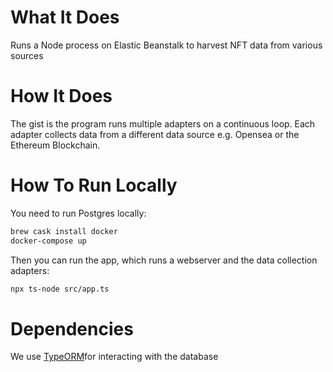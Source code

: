 # What It Does
Runs a Node process on Elastic Beanstalk to harvest NFT data from various sources

# How It Does
The gist is the program runs multiple adapters on a continuous loop. Each adapter collects data from a different data source e.g. Opensea or the Ethereum Blockchain.

# How To Run Locally
You need to run Postgres locally:
```bash
brew cask install docker
docker-compose up
```

Then you can run the app, which runs a webserver and the data collection adapters:
```bash
npx ts-node src/app.ts 
```

# Dependencies
We use [TypeORM](https://github.com/typeorm/typeorm)for interacting with the database
